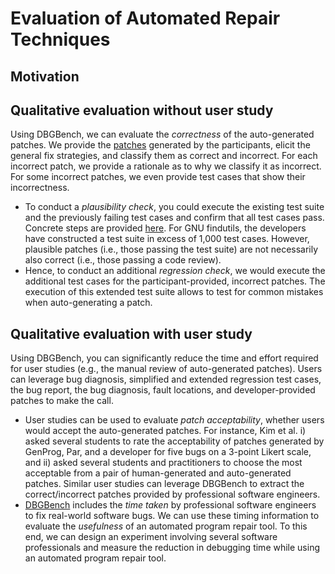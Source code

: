# Evaluation of Automated Repair Techniques
## Motivation

## Qualitative evaluation without user study
Using DBGBench, we can evaluate the *correctness* of the auto-generated patches. We provide the [patches](../patches) generated by the participants, elicit the general fix strategies, and classify them as correct and incorrect. For each incorrect patch, we provide a rationale as to why we classify it as incorrect. For some incorrect patches, we even provide test cases that show their incorrectness.

* To conduct a *plausibility check*, you could execute the existing test suite and the previously failing test cases and confirm that all test cases pass. Concrete steps are provided [here](../patches). For GNU findutils, the developers have constructed a test suite in excess of 1,000 test cases. However, plausible patches (i.e., those passing the test suite) are not necessarily also correct (i.e., those passing a code review). 
* Hence, to conduct an additional *regression check*, we would execute the additional test cases for the participant-provided, incorrect patches. The execution of this extended test suite allows to test for common mistakes when auto-generating a patch.


## Qualitative evaluation with user study
Using DBGBench, you can significantly reduce the time and effort required for user studies (e.g., the manual review of auto-generated patches). Users can leverage bug diagnosis, simplified and extended regression test cases, the bug report, the bug diagnosis, fault locations, and developer-provided patches to make the call.

* User studies can be used to evaluate *patch acceptability*, whether users would accept the auto-generated patches. For instance, Kim et al. i) asked several students to rate the acceptability of patches generated by GenProg, Par, and a developer for five bugs on a 3-point Likert scale, and ii) asked several students and practitioners to choose the most acceptable from a pair of human-generated and auto-generated patches. Similar user studies can leverage DBGBench to extract the correct/incorrect patches provided by professional software engineers. 
* [DBGBench](../dbgbench.summary.pdf) includes the *time taken* by professional software engineers to fix real-world software bugs. We can use these timing information to evaluate the *usefulness* of an automated program repair tool. To this end, we can design an experiment involving several software professionals and measure the reduction in debugging time while using an automated program repair tool. 
